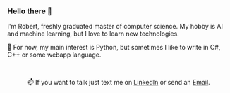 ### Hello there 👋

I'm Robert, freshly graduated master of computer science. My hobby is AI and machine learning, but I love to learn new technologies.

🔭 For now, my main interest is Python, but sometimes I like to write in C#, C++ or some webapp language.

<br>
<p align="center">
    📫 If you want to talk just text me on <a href="https://www.linkedin.com/in/robert-piatek97/">LinkedIn</a> or send an <a href="mailto:robertpiatek97@gmail.com">Email</a>.
</p>



<!--
**RawDuck/RawDuck** is a ✨ _special_ ✨ repository because its `README.md` (this file) appears on your GitHub profile.

Here are some ideas to get you started:

- 🔭 I’m currently working on ...
- 🌱 I’m currently learning ...
- 👯 I’m looking to collaborate on ...
- 🤔 I’m looking for help with ...
- 💬 Ask me about ...
- 📫 How to reach me: ...
- 😄 Pronouns: ...
- ⚡ Fun fact: ...
-->
